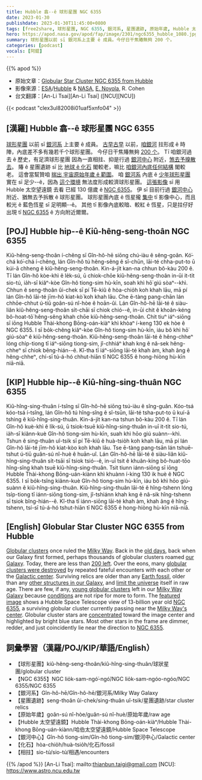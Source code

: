 ```yaml
---
title: Hubble 翕--ê 球形星團 NGC 6355
date: 2023-01-30
publishdate: 2023-01-30T11:45:00+0800
tags: [free2share, 球形星團, NGC 6355, 銀河系, 星團遺跡, 原始年歲, Hubble 太空望遠鏡, 銀河中心, 化石, 相拄]
hero: https://apod.nasa.gov/apod/fap/image/2301/ngc6355_hubble_1080.jpg
summary: 球形星團以前 sī 銀河系上主要 ê 成員。今仔日干焦賰無夠 200 个。
categories: [podcast]
vocals: [阿錕]
---
```


{{% apod %}}

- 原始文章：[Globular Star Cluster NGC 6355 from Hubble](https://apod.nasa.gov/apod/ap230130.html)
- 影像來源：[ESA](https://esa.int)/[Hubble](https://esahubble.org/) & [NASA](https://www.nasa.gov/), [E. Noyola](https://www.as.utexas.edu/astronomy/people/?u=102), R. Cohen
- 台文翻譯：[An-Li Tsai][An-Li Tsai] ([NCU][NCU])

{{< podcast "clex3ul82008i01uaf5xnfo04" >}}

## [漢羅] Hubble 翕--ê 球形星團 NGC 6355
[球形星團][Globular clusters] 以前 sī [銀河系][Milky Way] 上主要 ê 成員。
[古早古早][old days] 以前，[咱銀河][our Galaxy] 拄形成 ê 時陣，內底差不多有幾若千个球形星團。
今仔日干焦賰無夠 [200 个][200 left]。
Tī 咱銀河過去 ê 歷史，有足濟球形星團 因為一直相拄、抑是行過 [銀河中心][Galactic center] 附近，[煞去予搝散去][globular clusters were destroyed]。
賰 ê 星團遺跡 sī 比 [地球 ê 化石][Earth fossil] 閣較老，嘛比 [咱銀河內底任何結構][other structures in our Galaxy] 閣較老。
這會當幫贊咱 [揣出 宇宙原始年歲 ê 範圍][limit the universe]。
咱 [銀河系][Milky Way Galaxy] 內底 ê [少年球形星團][young globular clusters] 實在 sī 足少--ê，因為 [這个環境][conditions] 無法度形成較濟球形星團。
[這張影像][featured image] sī 用 Hubble 太空望遠鏡 去看 已經 130 億歲 ê [NGC 6355][NGC 6355 1]。
伊 sī 目前行過 [銀河中心][Milky Way's center] 附近、猶無去予拆散 ê 球形星團。
球形星團內底 ê 恆星攏 [集中][concentrated] tī 影像中心，而且較光 ê 藍色恆星 sī 足明顯--ê。
其他 tī 影像內底較暗、較紅 ê 恆星，只是拄仔好出現 tī [NGC 6355][NGC 6355 2] ê 方向附近爾爾。

## [POJ] Hubble hip--ê Kiû-hêng-seng-thoân NGC 6355
Kiû-hêng-seng-thoân í-chêng sī Gîn-hô-hē siōng chú-iàu ê sêng-goân.
Kó͘-chá kó͘-chá í-chêng, lán Gîn-hô tú hêng-sêng ê sî-chūn, lāi-té chha-put-to ū kúi-ā chheng ê kiû-hêng-seng-thoân.
Kin-á-ji̍t kan-na chhun bô-kàu 200 ê.
Tī lán Gîn-hô kòe-khì ê le̍k-sú, ū chiok-chōe kiû-hêng-seng-thoân in-ūi it-ti̍t sio-tú, ia̍h-sī kiâⁿ-kòe Gîn-hô tiong-sim hù-kīn, soah khì hō͘ giú sòaⁿ--khì.
Chhun ê seng-thoân ûi-chek sī pí Tē-kiû ê hòa-chio̍h koh khah lāu, mā pí lán Gîn-hô lāi-té jīm-hô kiat-kò͘ koh khah lāu.
Che ē-tàng pang-chān lán chhōe-chhut ú-tiū goân-sú nî-hòe ê hoān-ûi.
Lán Gîn-hô-hē lāi-té ê siàu-liân kiû-hêng-seng-thoân si̍t-chāi sī chiok chió--ê, in-ūi chit ê khoân-kéng bô-hoat-tō͘ hêng-sêng khah chōe kiû-hêng-seng-thoân.
Chit tiuⁿ iáⁿ-siōng sī iōng Hubble Thài-khong Bōng-oán-kiàⁿ khì khòaⁿ í-keng 130 ek hòe ê NGC 6355.
I sī bo̍k-chêng kiâⁿ-kòe Gîn-hô tiong-sim hù-kīn, iáu bô khì hō͘ giú-sòaⁿ ê kiû-hêng-seng-thoân.
Kiû-hêng-seng-thoân lāi-té ê hêng-chheⁿ lóng chi̍p-tiong tī iáⁿ-siōng tiong-sim, jî-chhiáⁿ khah kng ê nâ-sek hêng-chheⁿ sī chiok bêng-hián--ê.
Kî-tha tī iáⁿ-siōng lāi-té khah àm, khah âng ê hêng-chheⁿ, chí-sī tú-á-hó chhut-hiān tī NGC 6355 ê hong-hiòng hù-kīn niā-niā.


## [KIP] Hubble hip--ê Kiû-hîng-sing-thuân NGC 6355
Kiû-hîng-sing-thuân í-tsîng sī Gîn-hô-hē siōng tsú-iàu ê sîng-guân.
Kóo-tsá kóo-tsá í-tsîng, lán Gîn-hô tú hîng-sîng ê sî-tsūn, lāi-té tsha-put-to ū kuí-ā tshing ê kiû-hîng-sing-thuân.
Kin-á-ji̍t kan-na tshun bô-kàu 200 ê.
Tī lán Gîn-hô kuè-khì ê li̍k-sú, ū tsiok-tsuē kiû-hîng-sing-thuân in-uī it-ti̍t sio-tú, ia̍h-sī kiânn-kuè Gîn-hô tiong-sim hù-kīn, suah khì hōo giú suànn--khì.
Tshun ê sing-thuân uî-tsik sī pí Tē-kiû ê huà-tsio̍h koh khah lāu, mā pí lán Gîn-hô lāi-té jīm-hô kiat-kòo koh khah lāu.
Tse ē-tàng pang-tsān lán tshuē-tshut ú-tiū guân-sú nî-huè ê huān-uî.
Lán Gîn-hô-hē lāi-té ê siàu-liân kiû-hîng-sing-thuân si̍t-tsāi sī tsiok tsió--ê, in-uī tsit ê khuân-kíng bô-huat-tōo hîng-sîng khah tsuē kiû-hîng-sing-thuân.
Tsit tiunn iánn-siōng sī iōng Hubble Thài-khong Bōng-uán-kiànn khì khuànn í-king 130 ik huè ê NGC 6355.
I sī bo̍k-tsîng kiânn-kuè Gîn-hô tiong-sim hù-kīn, iáu bô khì hōo giú-suànn ê kiû-hîng-sing-thuân.
Kiû-hîng-sing-thuân lāi-té ê hîng-tshenn lóng tsi̍p-tiong tī iánn-siōng tiong-sim, jî-tshiánn khah kng ê nâ-sik hîng-tshenn sī tsiok bîng-hián--ê.
Kî-tha tī iánn-siōng lāi-té khah àm, khah âng ê hîng-tshenn, tsí-sī tú-á-hó tshut-hiān tī NGC 6355 ê hong-hiòng hù-kīn niā-niā.

## [English] Globular Star Cluster NGC 6355 from Hubble
[Globular clusters][Globular clusters] once ruled the [Milky Way][Milky Way].
Back in the [old days][old days], back when our Galaxy first formed, perhaps thousands of globular clusters roamed [our Galaxy][our Galaxy].
Today, there are less than [200 left][200 left].
Over the eons, many [globular clusters were destroyed][globular clusters were destroyed] by repeated fateful encounters with each other or the [Galactic center][Galactic center].
Surviving relics are older than any [Earth fossil][Earth fossil], older than any [other structures in our Galaxy][other structures in our Galaxy], and [limit the universe][limit the universe] itself in raw age.
There are few, if any, [young globular clusters][young globular clusters] left in our [Milky Way Galaxy][Milky Way Galaxy] because [conditions][conditions] are not ripe for more to form.
The [featured image][featured image] shows a Hubble Space Telescope view of 13-billion year old [NGC 6355][NGC 6355 1], a surviving globular cluster currently passing near the [Milky Way's center][Milky Way's center].
Globular cluster stars are [concentrated][concentrated] toward the image center and highlighted by bright blue stars.
Most other stars in the frame are dimmer, redder, and just coincidently lie near the direction to [NGC 6355][NGC 6355 2].


## 詞彙學習（漢羅/POJ/KIP/華語/English）
- 【球形星團】kiû-hêng-seng-thoân/kiû-hîng-sing-thuân/球狀星團/globular cluster
- 【NGC 6355】NGC lio̍k-sam-ngó͘-ngó͘/NGC lio̍k-sam-ngóo-ngóo/NGC 6355/NGC 6355
- 【銀河系】Gîn-hô-hē/Gîn-hô-hē/銀河系/Milky Way Galaxy
- 【星團遺跡】seng-thoân ûi-chek/sing-thuân uî-tsik/星團遺跡/star cluster relics
- 【原始年歲】goân-sú nî-hòe/guân-sú nî-huè/原始年歲/raw age
- 【Hubble 太空望遠鏡】Hubble Thài-khong Bōng-oán-kiàⁿ/Hubble Thài-khong Bōng-uán-kiànn/哈伯太空望遠鏡/Hubble Space Telescope
- 【銀河中心】Gîn-hô tiong-sim/Gîn-hô tiong-sim/銀河中心/Galactic center
- 【化石】hòa-chio̍h/huà-tsio̍h/化石/fossil
- 【相拄】sio-tú/sio-tú/相遇/encounters


{{% /apod %}}
[An-Li Tsai]: mailto:thianbun.taigi@gmail.com
[NCU]: https://www.astro.ncu.edu.tw

[copyright]: https://apod.nasa.gov/apod/fap/lib/about_apod.html#srapply
[License]: https://creativecommons.org/licenses/by/2.0/

[Globular clusters]:https://apod.nasa.gov/apod/ap020416.html
[Milky Way]:https://solarsystem.nasa.gov/resources/285/the-milky-way-galaxy/
[old days]:https://apod.nasa.gov/apod/ap001029.html
[our Galaxy]:https://apod.nasa.gov/apod/milky_way.html
[200 left]:https://en.wikipedia.org/wiki/Globular_cluster
[globular clusters were destroyed]:https://ui.adsabs.harvard.edu/abs/1997ApJ...474..223G/abstract
[Galactic center]:https://apod.nasa.gov/apod/ap090925.html
[Earth fossil]:https://en.wikipedia.org/wiki/Fossil
[other structures in our Galaxy]:https://apod.nasa.gov/apod/ap070930.html
[limit the universe]:https://map.gsfc.nasa.gov/universe/uni_age.html
[young globular clusters]:https://apod.nasa.gov/apod/ap080806.html
[Milky Way Galaxy]:https://www.nasa.gov/mission_pages/sunearth/news/gallery/galaxy-location.html
[conditions]:https://www.nasa.gov/mission_pages/hubble/science/virgo_cluster.html
[featured image]:https://esahubble.org/images/potw2301a/
[NGC 6355 1]:https://en.wikipedia.org/wiki/NGC_6355
[Milky Way's center]:https://apod.nasa.gov/apod/ap180729.html
[concentrated]:https://cmg-cmg-tv-10040-prod.cdn.arcpublishing.com/resizer/59uJYA1xkWCYP7fhmbiYheT8rJg=/1440x810/filters:format(jpg):quality(70)/cloudfront-us-east-1.images.arcpublishing.com/cmg/RDRI4ZITA5FPTJFPXBQ7L5YBXM.jpg
[NGC 6355 2]:https://ui.adsabs.harvard.edu/abs/2023arXiv230105227S/abstract
